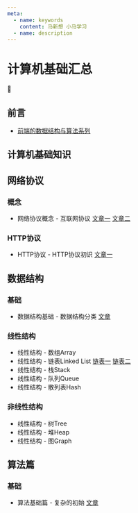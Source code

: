 ```yaml
---
meta:
  - name: keywords
    content: 马新想 小马学习 
  - name: description
---
```



# 计算机基础汇总

:horse:

## 前言

- [前端的数据结构与算法系列](https://github.com/sisterAn/JavaScript-Algorithms)

## 计算机基础知识

## 网络协议

### 概念

- 网络协议概念 - 互联网协议 [文章一](https://www.ruanyifeng.com/blog/2012/05/internet_protocol_suite_part_i.html) [文章二](https://www.ruanyifeng.com/blog/2012/06/internet_protocol_suite_part_ii.html)

### HTTP协议

- HTTP协议 - HTTP协议初识 [文章一](http://www.ruanyifeng.com/blog/2016/08/http.html)

## 数据结构

### 基础

- 数据结构基础 - 数据结构分类 [文章](https://blog.csdn.net/yeyazhishang/article/details/82353846)

### 线性结构

- 线性结构 - 数组Array []()
- 线性结构 - 链表Linked List [链表一](https://zhuanlan.zhihu.com/p/52878334) [链表二](https://zhuanlan.zhihu.com/p/52841915)
- 线性结构 - 栈Stack []()
- 线性结构 - 队列Queue []()
- 线性结构 - 散列表Hash []()
### 非线性结构  

- 线性结构 - 树Tree []()
- 线性结构 - 堆Heap []()
- 线性结构 - 图Graph []()
## 算法篇


### 基础

- 算法基础篇 - 复杂的初始 [文章](https://www.cnblogs.com/54chensongxia/p/14012838.html)